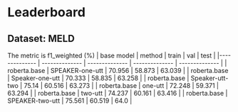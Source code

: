# Leaderboard
## Dataset: MELD 
The metric is f1_weighted (%)
|  base model | method | train | val | test |
|-------------- | -------------- | -------------- | -------------- | -------------- | 
| roberta.base | SPEAKER-one-utt | 70.956 | 58.873 | 63.039 | 
| roberta.base | Speaker-one-utt | 70.333 | 58.835 | 63.258 | 
| roberta.base | Speaker-utt-two | 75.14 | 60.516 | 63.273 | 
| roberta.base | one-utt | 72.248 | 59.371 | 63.294 | 
| roberta.base | two-utt | 74.237 | 60.161 | 63.416 | 
| roberta.base | SPEAKER-two-utt | 75.561 | 60.519 | 64.0 | 

